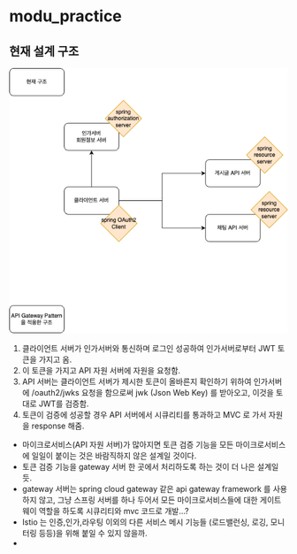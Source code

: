 # modu_practice

현재 설계 구조 <br>
------------
![ex_screenshot](./modu_MSA_architecture.drawio.png) <br>

1. 클라이언트 서버가 인가서버와 통신하며 로그인 성공하여 인가서버로부터 JWT 토큰을 가지고 옴.
2. 이 토큰을 가지고 API 자원 서버에 자원을 요청함.
3. API 서버는 클라이언트 서버가 제시한 토큰이 올바른지 확인하기 위하여 인가서버에 /oauth2/jwks 요청을 함으로써 jwk (Json Web Key) 를 받아오고, 이것을 토대로 JWT를 검증함.
4. 토큰이 검증에 성공할 경우 API 서버에서 시큐리티를 통과하고 MVC 로 가서 자원을 response 해줌.

- 마이크로서비스(API 자원 서버)가 많아지면 토큰 검증 기능을 모든 마이크로서비스에 일일이 붙이는 것은 바람직하지 않은 설계일 것이다.
- 토큰 검증 기능을 gateway 서버 한 곳에서 처리하도록 하는 것이 더 나은 설계일 듯.
- gateway 서버는 spring cloud gateway 같은 api gateway framework 를 사용하지 않고, 그냥 스프링 서버를 하나 두어서 모든 마이크로서비스들에 대한 게이트웨이 역할을 하도록 시큐리티와 mvc 코드로 개발...?
- Istio 는 인증,인가,라우팅 이외의 다른 서비스 메시 기능들 (로드밸런싱, 로깅, 모니터링 등등)을 위해 붙일 수 있지 않을까.
- 